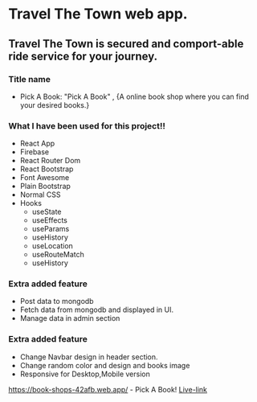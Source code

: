 # Travel The Town web app.

## Travel The Town is secured and comport-able ride service for your journey.

### Title name ###
* Pick A Book: "Pick A Book" , {A online book shop where you can find your desired books.}

### What I have been used for this project!! ###

* React App
* Firebase
* React Router Dom
* React Bootstrap
* Font Awesome
* Plain Bootstrap
* Normal CSS
* Hooks
  * useState 
  * useEffects 
  * useParams 
  * useHistory
  * useLocation
  * useRouteMatch
  * useHistory
### Extra added feature ###
  * Post data to mongodb 
  * Fetch data from mongodb and displayed in UI.
  * Manage data in admin section
### Extra added feature ###
 * Change Navbar design in header section.
 * Change random color and design and books image
 * Responsive for Desktop,Mobile version

https://book-shops-42afb.web.app/ - Pick A Book!
[Live-link](https://book-shops-42afb.web.app/)